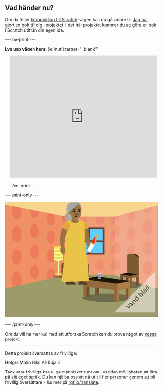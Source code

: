 ## Vad händer nu?

Om du följer [Introduktion till Scratch](https://projects.raspberrypi.org/sv-SE/pathway/scratch-intro)-vägen kan du gå vidare till [Jag har gjort en bok till dig](https://projects.raspberrypi.org/sv-SE/projects/i-made-you-a-book) -projektet. I det här projektet kommer du att göra en bok i Scratch utifrån din egen idé.

--- no-print ---

**Lys upp vägen hem**: [Se inuti](https://scratch.mit.edu/projects/499860786/editor){:target="_blank"}
<div class="scratch-preview" style="margin-left: 15px;">
  <iframe allowtransparency="true" width="485" height="402" src="https://scratch.mit.edu/projects/embed/499860786/?autostart=false" frameborder="0"></iframe>
</div>

--- /no-print ---

--- print-only ---

![Ett "Jag har gjort en bok till dig"-projekt.](images/book-cover.png)

--- /print-only ---

Om du vill ha mer kul med att utforska Scratch kan du prova något av [dessa projekt](https://projects.raspberrypi.org/sv-SE/projects?software%5B%5D=scratch&curriculum%5B%5D=%201).

***
Detta projekt översattes av frivilliga:

Holger Molin
Hilal Al-Dujaili

Tack vare frivilliga kan vi ge människor runt om i världen möjligheten att lära på sitt eget språk. Du kan hjälpa oss att nå ut till fler personer genom att bli frivillig översättare - läs mer på [rpf.io/translate](https://rpf.io/translate).
